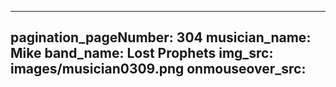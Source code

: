 ------
pagination_pageNumber: 304
musician_name: Mike
band_name: Lost Prophets
img_src: images/musician0309.png
onmouseover_src: 
------